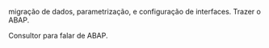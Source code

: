 migração de dados, parametrização, e configuração de interfaces. Trazer o ABAP.

Consultor para falar de ABAP.